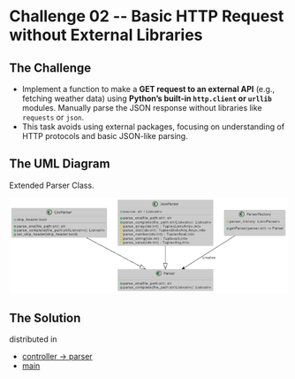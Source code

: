 # Challenge 02 -- Basic HTTP Request without External Libraries

## The Challenge

- Implement a function to make a **GET request to an external API** (e.g., fetching weather data) using **Python’s built-in `http.client` or `urllib`** modules. Manually parse the JSON response without libraries like `requests` or `json`.
- This task avoids using external packages, focusing on understanding of HTTP protocols and basic JSON-like parsing.

## The UML Diagram

Extended Parser Class.

![](./images/02-ParserClass.png)

## The Solution

distributed in 

* [controller -> parser](../app/controller/parser.py)
* [main](../main.py)

